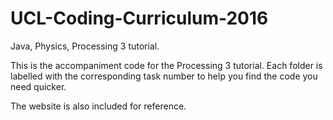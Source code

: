 # UCL-Coding-Curriculum-2016
Java, Physics, Processing 3 tutorial. 

This is the accompaniment code for the Processing 3 tutorial. Each folder is labelled with the corresponding task number to help you find the code you need quicker.

The website is also included for reference.
